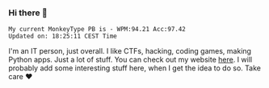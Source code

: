 ### Hi there 👋
<!-- PB START -->
```
My current MonkeyType PB is - WPM:94.21 Acc:97.42
Updated on: 18:25:11 CEST Time
```
<!-- PB END -->
I'm an IT person, just overall. I like CTFs, hacking, coding games, making Python apps. Just a lot of stuff.
You can check out my website [here](https://skill3472.github.io/).
I will probably add some interesting stuff here, when I get the idea to do so. Take care ❤️
